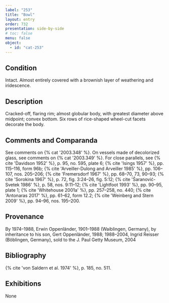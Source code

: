 ```yaml
---
label: "253"
title: "Bowl"
layout: entry
order: 732
presentation: side-by-side
# toc: false
menu: false
object:
  - id: "cat-253"
---
```


## Condition

Intact. Almost entirely covered with a brownish layer of weathering and iridescence.

## Description

Cracked-off, flaring rim; almost globular body, with greatest diameter above midpoint; convex bottom. Six rows of rice-shaped wheel-cut facets decorate the body.

## Comments and Comparanda

See comments on {% cat '2003.348' %}. On vessels made of decolorized glass, see comments on {% cat '2003.349' %}. For close parallels, see {% cite 'Davidson 1952' %}, p. 95, no. 595, plate 6; {% cite 'Isings 1957' %}, pp. 115–116, form 96b; {% cite 'Arveiller-Dulong and Arveiller 1985' %}, pp. 106–107, nos. 205–206; {% cite 'Fremersdorf 1967' %}, pp. 68–70, 73, 90–93; {% cite 'Sorokina 1967' %}, p. 72, fig. 3:24–26, fig. 5:12; {% cite 'Šaranović-Svetek 1986' %}, p. 58, nos. 9:11–12; {% cite 'Lightfoot 1993' %}, pp. 90–95, plate 1; {% cite 'Whitehouse 2001a' %}, pp. 257–258, no. 440; {% cite 'Antonaras 2017' %}, pp. 61–62, form 12.2; {% cite 'Weinberg and Stern 2009' %}, pp. 94–96, nos. 195–200.

## Provenance

By 1974–1988, Erwin Oppenländer, 1901–1988 (Waiblingen, Germany), by inheritance to his son, Gert Oppenländer, 1988; 1988–2004, Ingrid Reisser (Böblingen, Germany), sold to the J. Paul Getty Museum, 2004

## Bibliography

{% cite 'von Saldern et al. 1974' %}, p. 185, no. 511.

## Exhibitions

None
